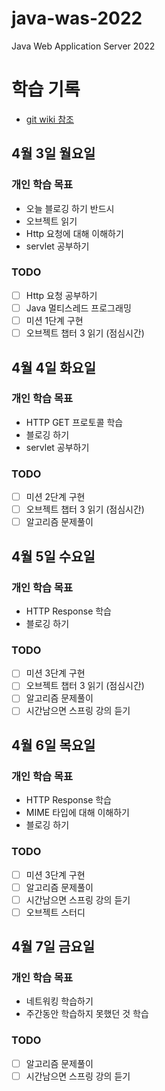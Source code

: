 # java-was-2022
Java Web Application Server 2022


# 학습 기록
- [git wiki 참조](https://github.com/new-pow/be-java-was/wiki)

## 4월 3일 월요일
### 개인 학습 목표
- 오늘 블로깅 하기 반드시
- 오브젝트 읽기
- Http 요청에 대해 이해하기
- servlet 공부하기

### TODO
- [ ]  Http 요청 공부하기
- [ ]  Java 멀티스레드 프로그래밍
- [ ]  미션 1단계 구현
- [ ]  오브젝트 챕터 3 읽기 (점심시간)

## 4월 4일 화요일
### 개인 학습 목표
- HTTP GET 프로토콜 학습
- 블로깅 하기
- servlet 공부하기

### TODO
- [ ]  미션 2단계 구현
- [ ]  오브젝트 챕터 3 읽기 (점심시간)
- [ ]  알고리즘 문제풀이

## 4월 5일 수요일
### 개인 학습 목표
- HTTP Response 학습
- 블로깅 하기

### TODO
- [ ]  미션 3단계 구현
- [ ]  오브젝트 챕터 3 읽기 (점심시간)
- [ ]  알고리즘 문제풀이
- [ ]  시간남으면 스프링 강의 듣기

## 4월 6일 목요일
### 개인 학습 목표
- HTTP Response 학습
- MIME 타입에 대해 이해하기
- 블로깅 하기

### TODO
- [ ]  미션 3단계 구현
- [ ]  알고리즘 문제풀이
- [ ]  시간남으면 스프링 강의 듣기
- [ ]  오브젝트 스터디 

## 4월 7일 금요일
### 개인 학습 목표
- 네트워킹 학습하기
- 주간동안 학습하지 못했던 것 학습

### TODO
- [ ]  알고리즘 문제풀이
- [ ]  시간남으면 스프링 강의 듣기
